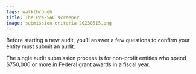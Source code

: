 ```yaml
---
tags: walkthrough
title: The Pre-SAC screener
image: submission-criteria-20230515.png
---
```


Before starting a new audit, you'll answer a few questions to confirm your entity must submit an audit.

The single audit submission process is for non-profit entities who spend $750,000 or more in Federal grant awards in a fiscal year.
